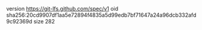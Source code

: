 version https://git-lfs.github.com/spec/v1
oid sha256:20cd9907df1aa5e72894f4835a5d99edb7bf71647a24a96dcb332afd9c92369d
size 282
